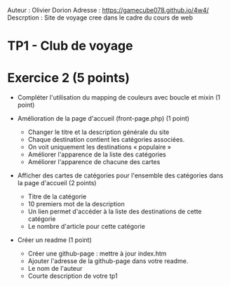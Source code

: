 Auteur : Olivier Dorion
Adresse : https://gamecube078.github.io/4w4/
Descrption : Site de voyage cree dans le cadre du cours de web

# TP1 - Club de voyage

# Exercice 2 (5 points)

-   Compléter l'utilisation du mapping de couleurs avec boucle et mixin (1 point)

-   Amélioration de la page d'accueil (front-page.php) (1 point)
    -   Changer le titre et la description générale du site
    -   Chaque destination contient les catégories associées.
    -   On voit uniquement les destinations « populaire »
    -   Améliorer l'apparence de la liste des catégories
    -   Améliorer l'apparence de chacune des cartes
-   Afficher des cartes de catégories pour l'ensemble des catégories dans la page d'accueil (2 points)

    -   Titre de la catégorie
    -   10 premiers mot de la description
    -   Un lien permet d'accéder à la liste des destinations de cette catégorie
    -   Le nombre d'article pour cette catégorie

-   Créer un readme (1 point)
    -   Créer une github-page : mettre à jour index.htm
    -   Ajouter l'adresse de la github-page dans votre readme.
    -   Le nom de l'auteur
    -   Courte description de votre tp1
